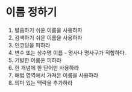 # 이름 정하기

1. 발음하기 쉬운 이름을 사용하자
2. 검색하기 쉬운 이름을 사용하자
3. 인코딩을 피하라
4. 변수 또는 상수명 이름 - 명사나 명사구가 적합하다.
5. 기발한 이름은 피하라
6. 한 개념에 한 단어만 사용하라
7. 해법 영역에서 가져온 이름을 사용하라
8. 의미 있는 맥락을 추가하라

